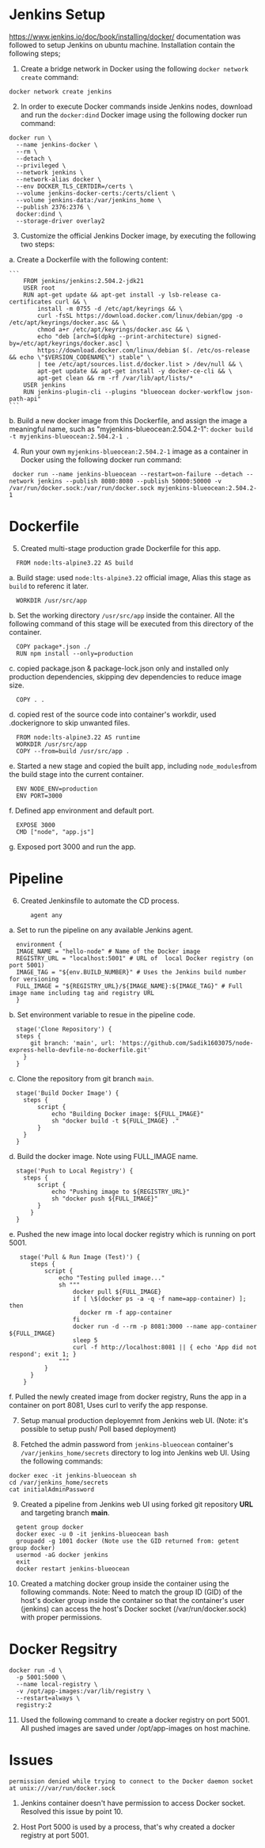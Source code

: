 # Jenkins Setup

https://www.jenkins.io/doc/book/installing/docker/ documentation was followed  to setup Jenkins on ubuntu  machine. Installation contain the following steps;

1. Create a bridge network in Docker using the following `docker network create` command:

```
docker network create jenkins
```
2. In order to execute Docker commands inside Jenkins nodes, download and run the `docker:dind` Docker image using the following docker run command:

```
docker run \
  --name jenkins-docker \
  --rm \
  --detach \
  --privileged \
  --network jenkins \
  --network-alias docker \
  --env DOCKER_TLS_CERTDIR=/certs \
  --volume jenkins-docker-certs:/certs/client \
  --volume jenkins-data:/var/jenkins_home \
  --publish 2376:2376 \
  docker:dind \
  --storage-driver overlay2
```

3. Customize the official Jenkins Docker image, by executing the following two steps:

  a. Create a Dockerfile with the following content:
  
    ```
        FROM jenkins/jenkins:2.504.2-jdk21
        USER root
        RUN apt-get update && apt-get install -y lsb-release ca-certificates curl && \
            install -m 0755 -d /etc/apt/keyrings && \
            curl -fsSL https://download.docker.com/linux/debian/gpg -o /etc/apt/keyrings/docker.asc && \
            chmod a+r /etc/apt/keyrings/docker.asc && \
            echo "deb [arch=$(dpkg --print-architecture) signed-by=/etc/apt/keyrings/docker.asc] \
            https://download.docker.com/linux/debian $(. /etc/os-release && echo \"$VERSION_CODENAME\") stable" \
            | tee /etc/apt/sources.list.d/docker.list > /dev/null && \
            apt-get update && apt-get install -y docker-ce-cli && \
            apt-get clean && rm -rf /var/lib/apt/lists/*
        USER jenkins
        RUN jenkins-plugin-cli --plugins "blueocean docker-workflow json-path-api"
    ```

  b. Build a new docker image from this Dockerfile, and assign the image a meaningful name, such as "myjenkins-blueocean:2.504.2-1":
    ```
      docker build -t myjenkins-blueocean:2.504.2-1 .
    ```

4. Run your own `myjenkins-blueocean:2.504.2-1` image as a container in Docker using the following docker run command:

  ```
   docker run --name jenkins-blueocean --restart=on-failure --detach --network jenkins --publish 8080:8080 --publish 50000:50000 -v /var/run/docker.sock:/var/run/docker.sock myjenkins-blueocean:2.504.2-1
  ```
# Dockerfile

5. Created multi-stage production grade Dockerfile for this app.

  ```
    FROM node:lts-alpine3.22 AS build
  ```
  a. Build stage: used `node:lts-alpine3.22` official image, Alias this stage as `build` to referenc it later.

  ```
    WORKDIR /usr/src/app
  ```
  b. Set the working directory `/usr/src/app` inside the container. All the following command of this stage will be executed from this directory of the container.

  ```
    COPY package*.json ./
    RUN npm install --only=production
  ```
  c. copied package.json & package-lock.json only and installed only production dependencies, skipping dev dependencies to reduce image size.

  ```
    COPY . .
  ```

  d. copied rest of the source code into container's workdir, used .dockerignore to skip unwanted files.

  ```
    FROM node:lts-alpine3.22 AS runtime
    WORKDIR /usr/src/app
    COPY --from=build /usr/src/app .
  ```
  e. Started a new stage and copied the built app, including `node_modules`from the build stage into the current container.

  ```
    ENV NODE_ENV=production
    ENV PORT=3000
  ```
  f. Defined app environment and default port.

  ```
    EXPOSE 3000
    CMD ["node", "app.js"]
  ```
  g. Exposed port 3000 and run the app.

# Pipeline

6. Created Jenkinsfile to automate the CD process.
  ```
        agent any
  ```
  a. Set to run the pipeline on any available Jenkins agent.

  ```
    environment {
    IMAGE_NAME = "hello-node" # Name of the Docker image
    REGISTRY_URL = "localhost:5001" # URL of  local Docker registry (on port 5001)
    IMAGE_TAG = "${env.BUILD_NUMBER}" # Uses the Jenkins build number for versioning
    FULL_IMAGE = "${REGISTRY_URL}/${IMAGE_NAME}:${IMAGE_TAG}" # Full image name including tag and registry URL
    }
  ```
  b. Set environment variable to resue in the pipeline code.

  ```
    stage('Clone Repository') {
    steps {
        git branch: 'main', url: 'https://github.com/Sadik1603075/node-express-hello-devfile-no-dockerfile.git'
      }
    }
  ```
  c. Clone the repository from git branch `main`.

  ```
    stage('Build Docker Image') {
      steps {
          script {
              echo "Building Docker image: ${FULL_IMAGE}"
              sh "docker build -t ${FULL_IMAGE} ."
          }
      }
    }
  ```
  d. Build the docker image. Note using FULL_IMAGE name.

  ```
    stage('Push to Local Registry') {
      steps {
          script {
              echo "Pushing image to ${REGISTRY_URL}"
              sh "docker push ${FULL_IMAGE}"
          }
        }
    }
  ```
  e. Pushed the new image into local docker registry which is running on port 5001.

  ```
     stage('Pull & Run Image (Test)') {
        steps {
            script {
                echo "Testing pulled image..."
                sh """
                    docker pull ${FULL_IMAGE}
                    if [ \$(docker ps -a -q -f name=app-container) ]; then
                      docker rm -f app-container
                    fi
                    docker run -d --rm -p 8081:3000 --name app-container ${FULL_IMAGE}
                    sleep 5
                    curl -f http://localhost:8081 || { echo 'App did not respond'; exit 1; }
                """
            }
        }
      }
  ```

  f. Pulled the newly created image from docker registry, Runs the app in a container on port 8081,   Uses curl to verify the app response.


7. Setup manual production deployemnt from Jenkins web UI. (Note: it's possible to setup push/ Poll based deployment)

8. Fetched the admin password from `jenkins-blueocean` container's `/var/jenkins_home/secrets` directory to log into Jenkins web UI. Using the following commands:

```
docker exec -it jenkins-blueocean sh
cd /var/jenkins_home/secrets
cat initialAdminPassword
```
9. Created a pipeline from Jenkins web UI using forked git repository **URL** and targeting branch **main**.

```
  getent group docker
  docker exec -u 0 -it jenkins-blueocean bash
  groupadd -g 1001 docker (Note use the GID returned from: getent group docker)
  usermod -aG docker jenkins
  exit
  docker restart jenkins-blueocean
```

10. Created a matching docker group inside the container using the following commands. Note: Need to match the group ID (GID) of the host's docker group inside the container so that the container's user (jenkins) can access the host's Docker socket (/var/run/docker.sock) with proper permissions.



# Docker Regsitry

```
docker run -d \
  -p 5001:5000 \
  --name local-registry \
  -v /opt/app-images:/var/lib/registry \
  --restart=always \
  registry:2
```
11. Used the following command to create a docker registry on port 5001. All pushed images are saved under /opt/app-images on host machine.

# Issues 

```
permission denied while trying to connect to the Docker daemon socket at unix:///var/run/docker.sock

```
1. Jenkins container doesn't have permission to access Docker socket. Resolved this issue by point 10.

2. Host Port 5000 is used by a process, that's why created a docker registry at port 5001.
